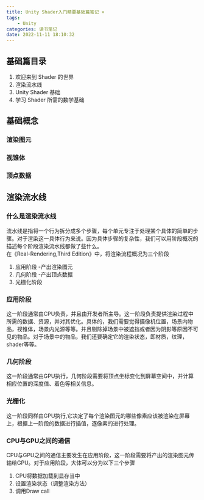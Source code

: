 ```yaml
---
title: Unity Shader入门精要基础篇笔记 ×
tags: 
    - Unity
categories: 读书笔记
date: 2022-11-11 18:10:32
---
```

## 基础篇目录
1. 欢迎来到 Shader 的世界
2. 渲染流水线
3. Unity Shader 基础
4. 学习 Shader 所需的数学基础

## 基础概念
### 渲染图元
### 视锥体
### 顶点数据
## 渲染流水线
### 什么是渲染流水线
流水线是指将一个行为拆分成多个步骤，每个单元专注于处理某个具体的简单的步骤。对于渲染这一具体行为来说。因为具体步骤的复杂性，我们可以用阶段概况的描述每个阶段渲染流水线都做了些什么。<br>
在《Real-Rendering,Third Edition》中，将渲染流程概况为三个阶段
1. 应用阶段 -产出渲染图元
1. 几何阶段 -产出顶点数据
1. 光栅化阶段

### 应用阶段
这一阶段通常由CPU负责，并且由开发者所主导。这一阶段负责提供渲染过程中所需的数据、资源，并对其优化。具体的，我们需要觉得摄像机位置，场景内物品，视锥体，场景内光源等等。并且剔除掉场景中被遮挡或者因为阴影等原因不可见的物品。对于场景中的物品，我们还要确定它的渲染状态，即材质，纹理，shader等等。
### 几何阶段
这一阶段通常由GPU执行，几何阶段需要将顶点坐标变化到屏幕空间中，并计算相应位置的深度值、着色等相关信息。
### 光栅化
这一阶段同样由GPU执行,它决定了每个渲染图元的哪些像素应该被渲染在屏幕上，根据上一阶段的数据进行插值，逐像素的进行处理。

### CPU与GPU之间的通信
CPU与GPU之间的通信主要发生在应用阶段，这一阶段需要将产出的渲染图元传输给GPU。对于应用阶段，大体可以分为以下三个步骤
1. CPU将数据加载到显存当中
2. 设置渲染状态（调整渲染方法）
3. 调用Draw call